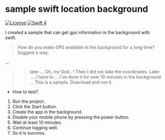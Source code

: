 # sample swift location background


[![License](http://img.shields.io/badge/License-MIT-green.svg?style=flat)](https://github.com/ClintJang/sample-swift-location-background/blob/master/LICENSE) [![Swift 4](https://img.shields.io/badge/swift-4.0-orange.svg?style=flat)](https://swift.org) 

I created a sample that can get gps information in the background with swift.

> How do you make GPS available in the background for a long time? Suggest a way.

...

>>later ...
Oh, my God.. ! Then I did not take the coordinates.
Later .... I have to ...
I've done it for over 10 minutes in the background ...
This is a sample.
Download and run it.

- How to test?
1. Run the project.
2. Click the Start button.
3. Create the app in the background.
4. Disable your mobile phone by pressing the power button.
5. Wait at least 10 minutes.
6. Continue logging well.
7. So it is success.